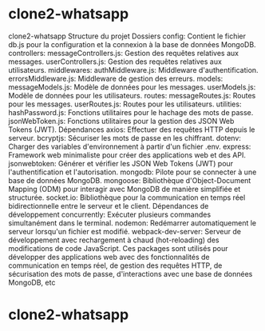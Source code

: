 # clone2-whatsapp
clone2-whatsapp
Structure du projet
Dossiers
config: Contient le fichier db.js pour la configuration et la connexion à la base de données MongoDB.
controllers:
messageControllers.js: Gestion des requêtes relatives aux messages.
userControllers.js: Gestion des requêtes relatives aux utilisateurs.
middlewares:
authMiddleware.js: Middleware d'authentification.
errorsMiddleware.js: Middleware de gestion des erreurs.
models:
messageModels.js: Modèle de données pour les messages.
userModels.js: Modèle de données pour les utilisateurs.
routes:
messageRoutes.js: Routes pour les messages.
userRoutes.js: Routes pour les utilisateurs.
utilities:
hashPassword.js: Fonctions utilitaires pour le hachage des mots de passe.
jsonWebToken.js: Fonctions utilitaires pour la gestion des JSON Web Tokens (JWT).
Dépendances
axios: Effectuer des requêtes HTTP depuis le serveur.
bcryptjs: Sécuriser les mots de passe en les chiffrant.
dotenv: Charger des variables d'environnement à partir d'un fichier .env.
express: Framework web minimaliste pour créer des applications web et des API.
jsonwebtoken: Générer et vérifier les JSON Web Tokens (JWT) pour l'authentification et l'autorisation.
mongodb: Pilote pour se connecter à une base de données MongoDB.
mongoose: Bibliothèque d'Object-Document Mapping (ODM) pour interagir avec MongoDB de manière simplifiée et structurée.
socket.io: Bibliothèque pour la communication en temps réel bidirectionnelle entre le serveur et le client.
Dépendances de développement
concurrently: Exécuter plusieurs commandes simultanément dans le terminal.
nodemon: Redémarrer automatiquement le serveur lorsqu'un fichier est modifié.
webpack-dev-server: Serveur de développement avec rechargement à chaud (hot-reloading) des modifications de code JavaScript.
Ces packages sont utilisés pour développer des applications web avec des fonctionnalités de communication en temps réel, de gestion des requêtes HTTP, de sécurisation des mots de passe, d'interactions avec une base de données MongoDB, etc
# clone2-whatsapp
